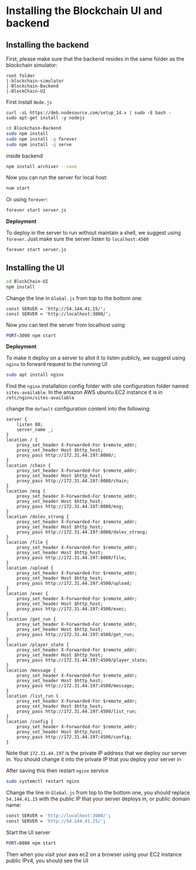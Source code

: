 # Installing the Blockchain UI and backend

## Installing the backend

First, please make sure that the backend resides in the same folder as the blockchain simulator:

```
root folder
|-blockchain-simulator
|-Blockchain-Backend
|-BlockChain-UI
```

First install `Node.js`
```
curl -sL https://deb.nodesource.com/setup_14.x | sudo -E bash -
sudo apt-get install -y nodejs
```

```bash
cd Blockchain-Backend
sudo npm install
sudo npm install -g forever 
sudo npm install -g serve
```
inside backend
```bash
npm install archiver --save
```

Now you can run the server for local host:
```bash
num start
```

Or using `forever`:
```bash
forever start server.js
```

**Deployment**

To deploy in the server to run without maintain a shell, we suggest using ```forever```. Just make sure the server listen to ```localhost:4500```
```bash
forever start server.js
```

## Installing the UI
```bash
cd BlockChain-UI
npm install
```

Change the line in `Global.js` from top to the bottom one:
```
const SERVER = 'http://54.144.41.15/';
const SERVER = 'http://localhost:3000/';
```

Now you can test the server from localhost using 
```bash
PORT=3000 npm start
```

**Deployment**

To make it deploy on a server to allot it to listen publicly, we suggest using ```nginx``` to forward request to the running UI

```bash
sudo apt install nginx
```

Find the ```nginx``` installation config folder with site configuration folder named `sites-available`. In the amazon AWS ubuntu EC2 instance it is in `/etc/nginx/sites-available`

change the `default` configuration content into the following:
```
server {
    listen 80;
    server_name _;
}
location / {
    proxy_set_header X-Forwarded-For $remote_addr;
    proxy_set_header Host $http_host;
    proxy_pass http://172.31.44.197:8080/; 
}
location /chain {
    proxy_set_header X-Forwarded-For $remote_addr;
    proxy_set_header Host $http_host;
    proxy_pass http://172.31.44.197:8080/chain; 
}
location /msg {
    proxy_set_header X-Forwarded-For $remote_addr;
    proxy_set_header Host $http_host;
    proxy_pass http://172.31.44.197:8080/msg; 
}
location /dolev_strong {
    proxy_set_header X-Forwarded-For $remote_addr;
    proxy_set_header Host $http_host;
    proxy_pass http://172.31.44.197:8080/dolev_strong; 
}
location /file {
    proxy_set_header X-Forwarded-For $remote_addr;
    proxy_set_header Host $http_host;
    proxy_pass http://172.31.44.197:8080/file; 
}
location /upload {
    proxy_set_header X-Forwarded-For $remote_addr;
    proxy_set_header Host $http_host;
    proxy_pass http://172.31.44.197:4500/upload; 
}
location /exec {
    proxy_set_header X-Forwarded-For $remote_addr;
    proxy_set_header Host $http_host;
    proxy_pass http://172.31.44.197:4500/exec; 
}
location /get_run {
    proxy_set_header X-Forwarded-For $remote_addr;
    proxy_set_header Host $http_host;
    proxy_pass http://172.31.44.197:4500/get_run; 
}
location /player_state {
    proxy_set_header X-Forwarded-For $remote_addr;
    proxy_set_header Host $http_host;
    proxy_pass http://172.31.44.197:4500/player_state; 
}
location /message {
    proxy_set_header X-Forwarded-For $remote_addr;
    proxy_set_header Host $http_host;
    proxy_pass http://172.31.44.197:4500/message; 
}
location /list_run {
    proxy_set_header X-Forwarded-For $remote_addr;
    proxy_set_header Host $http_host;
    proxy_pass http://172.31.44.197:4500/list_run; 
}
location /config {
    proxy_set_header X-Forwarded-For $remote_addr;
    proxy_set_header Host $http_host;
    proxy_pass http://172.31.44.197:4500/config; 
}
```

Note that `172.31.44.197` is the private IP address that we deploy our server in. You should change it into the private IP that you deploy your server in

After saving this then restart `nginx` service
```bash
sudo systemctl restart nginx
```

Change the line in `Global.js` from top to the bottom one, you should replace `54.144.41.15` with the public IP that your server deploys in, or public domain name:
```bash
const SERVER = 'http://localhost:3000/';
const SERVER = 'http://54.144.41.15/';
```

Start the UI server
```bash
PORT=8080 npm start
```

Then when you visit your aws ec2 on a browser using your EC2 instance public IPv4, you should see the UI
